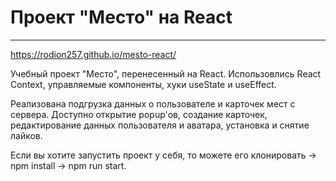 # Проект "Место" на React
------------------
<https://rodion257.github.io/mesto-react/>

Учебный проект "Место", перенесенный на React.
Использовлись React Context, управляемые компоненты, хуки useState и useEffect.

Реализована подгрузка данных о пользователе и карточек мест с сервера.
Доступно открытие popup'ов, создание карточек, редактирование данных пользователя и аватара, установка и снятие лайков. 

Если вы хотите запустить проект у себя, то можете его клонировать -> npm install -> npm run start.
